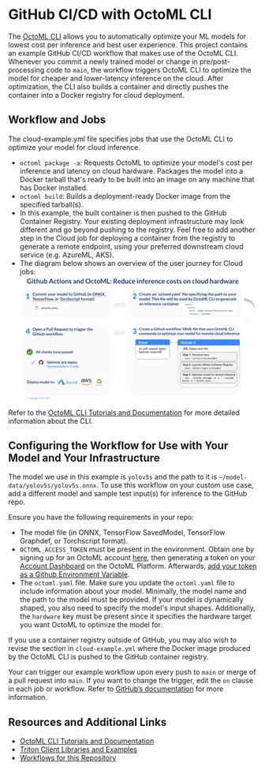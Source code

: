 # GitHub CI/CD with OctoML CLI

The [OctoML CLI](https://try.octoml.ai/cli) allows you to automatically optimize your ML models for
lowest cost per inference and best user experience. This project contains an example GitHub CI/CD workflow 
that makes use of the OctoML CLI. Whenever you commit a newly trained model or change in pre/post-processing 
code to `main`, the workflow triggers OctoML CLI to optimize the model 
for cheaper and lower-latency inference on the cloud. After optimization, the CLI also builds a container 
and directly pushes the container into a Docker registry for cloud deployment.

## Workflow and Jobs
The cloud-example.yml file specifies jobs that use the OctoML CLI to optimize your model for cloud inference.
  - `octoml package -a`: Requests OctoML to optimize your model's cost per inference and latency on cloud hardware.
     Packages the model into a  Docker tarball that's ready to be built into an image on any machine that has Docker installed.
  - `octoml build`: Builds a deployment-ready Docker image from the specified tarball(s). 
  - In this example, the built container is then pushed to the GitHub Container Registry. Your existing deployment 
    infrastructure may look different and go beyond pushing to the registry. Feel free to add another 
    step in the Cloud job for deploying a container from the registry to generate a remote endpoint,
    using your preferred downstream cloud service (e.g. AzureML, AKS).
  - The diagram below shows an overview of the user journey for Cloud jobs: ![Cloud UX](/workflow-diagrams/Cloud-job.png)
 
Refer to the [OctoML CLI Tutorials and Documentation](https://github.com/octoml/octoml-cli-tutorials)
for more detailed information about the CLI.

## Configuring the Workflow for Use with Your Model and Your Infrastructure

The model we use in this example is `yolov5s` and the path to it is 
`~/model-data/yolov5s/yolov5s.onnx`. To use this workflow on your custom use case, 
add a different model and sample test input(s) for inference to the GitHub repo.

Ensure you have the following requirements in your repo:

- The model file (in ONNX, TensorFlow SavedModel, TensorFlow Graphdef, or Torchscript format).
- `OCTOML_ACCESS_TOKEN` must be present in the environment. Obtain one by 
  signing up for an OctoML account [here](https://octoml.ai/contact-sales/), then
  generating a token on your [Account Dashboard](https://app.octoml.ai/account/settings) on the OctoML Platform.
  Afterwards, [add your token as a Github Environment Variable](https://docs.github.com/en/actions/learn-github-actions/variables#creating-configuration-variables-for-a-repository).
- The `octoml.yaml` file. Make sure you update the `octoml.yaml` file to include information about your model.
  Minimally, the model name and the path to the model must be provided. If your model is dynamically shaped,
  you also need to specify the model's input shapes. Additionally, the `hardware` key must be 
  present since it specifies the hardware target you want OctoML to optimize the model for.

If you use a container registry outside of GitHub, you may also wish to revise the section in `cloud-example.yml`
where the Docker image produced by the OctoML CLI is pushed to the GitHub container registry.

Your can trigger our example workflow upon every push to `main` or merge of a pull request into `main`. 
If you want to change the trigger, edit the `on` clause in each job or workflow. Refer to
[GitHub’s documentation](https://docs.github.com/en/actions/using-workflows/triggering-a-workflow) 
for more information.


## Resources and Additional Links

- [OctoML CLI Tutorials and Documentation](https://github.com/octoml/octoml-cli-tutorials)
- [Triton Client Libraries and Examples](https://github.com/triton-inference-server/client)
- [Workflows for this Repository](https://github.com/octoml/octoml-cli-workflows/actions)
